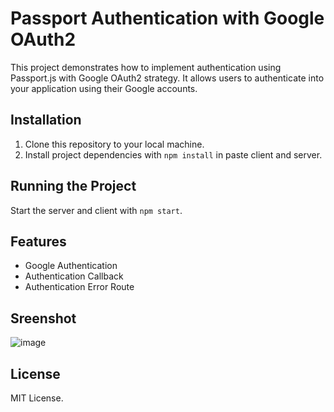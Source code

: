 # Passport Authentication with Google OAuth2

This project demonstrates how to implement authentication using Passport.js with Google OAuth2 strategy. It allows users to authenticate into your application using their Google accounts.

## Installation

1. Clone this repository to your local machine.
2. Install project dependencies with `npm install` in paste client and server.

## Running the Project

Start the server and client with `npm start`.

## Features

- Google Authentication
- Authentication Callback
- Authentication Error Route

## Sreenshot

![image](https://github.com/Colledev/oAuth-Javascript/assets/112740912/bba01137-8213-42a4-b246-00f6d1611d4f)


## License

MIT License.
